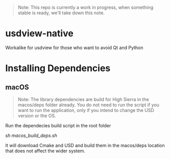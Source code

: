> Note: This repo is currently a work in progress, when something stable is ready, we'll take down this note.

# usdview-native
Workalike for usdview for those who want to avoid Qt and Python

Installing Dependencies
=======================

macOS
-----

> Note: The library dependencies are build for High Sierra in the macos/deps folder already. You do not need to run the script if you want to run the application, only if you intend to change the USD version or the OS.

Run the dependecies build script in the root folder

*sh macos_build_deps.sh*

It will download Cmake and USD and build them in the macos/deps location
that does not affect the wider system.

